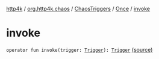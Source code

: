 [http4k](../../../index.md) / [org.http4k.chaos](../../index.md) / [ChaosTriggers](../index.md) / [Once](index.md) / [invoke](./invoke.md)

# invoke

`operator fun invoke(trigger: `[`Trigger`](../../-trigger.md)`): `[`Trigger`](../../-trigger.md) [(source)](https://github.com/http4k/http4k/blob/master/http4k-testing-chaos/src/main/kotlin/org/http4k/chaos/ChaosTriggers.kt#L52)